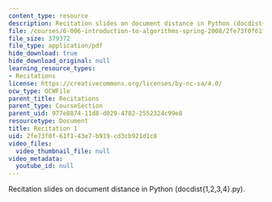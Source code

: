 ```yaml
---
content_type: resource
description: Recitation slides on document distance in Python (docdist{1,2,3,4}.py).
file: /courses/6-006-introduction-to-algorithms-spring-2008/2fe73f0f61f143e7b919cd3cb921d1c8_recitation01.pdf
file_size: 379372
file_type: application/pdf
hide_download: true
hide_download_original: null
learning_resource_types:
- Recitations
license: https://creativecommons.org/licenses/by-nc-sa/4.0/
ocw_type: OCWFile
parent_title: Recitations
parent_type: CourseSection
parent_uid: 977e8874-11d8-d029-4782-2552324c99e8
resourcetype: Document
title: Recitation 1
uid: 2fe73f0f-61f1-43e7-b919-cd3cb921d1c8
video_files:
  video_thumbnail_file: null
video_metadata:
  youtube_id: null
---
```

Recitation slides on document distance in Python (docdist{1,2,3,4}.py).